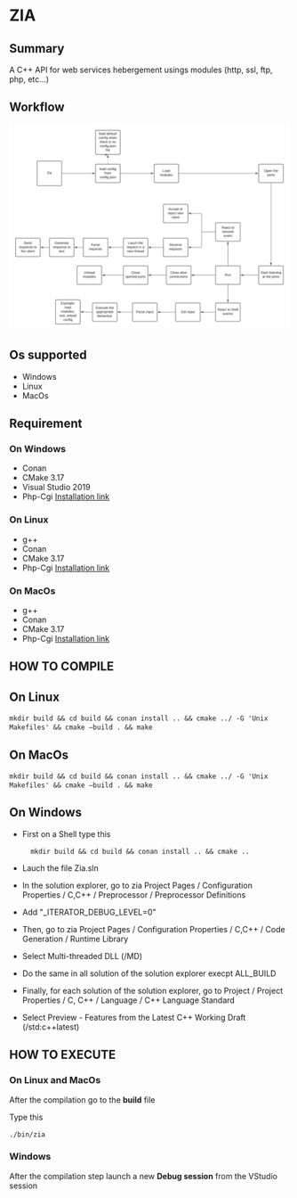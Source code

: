 # ZIA

## Summary

A C++ API for web services hebergement usings modules (http, ssl, ftp, php, etc...)

## Workflow

![WorkFlow](documentation/Workflow%20Zia.png)

## Os supported
- Windows
- Linux
- MacOs

## Requirement

### On Windows
* Conan 
* CMake 3.17
* Visual Studio 2019
* Php-Cgi [Installation link](https://www.sitepoint.com/how-to-install-php-on-windows/)

### On Linux
* g++
* Conan 
* CMake 3.17
* Php-Cgi [Installation link](https://www.sitepoint.com/how-to-install-php-on-windows/)

### On MacOs
* g++
* Conan
* CMake 3.17
* Php-Cgi [Installation link](https://www.sitepoint.com/how-to-install-php-on-windows/)

## HOW TO COMPILE 

## On Linux

    mkdir build && cd build && conan install .. && cmake ../ -G 'Unix Makefiles' && cmake –build . && make

## On MacOs

    mkdir build && cd build && conan install .. && cmake ../ -G 'Unix Makefiles' && cmake –build . && make

## On Windows

- First on a Shell type this

        mkdir build && cd build && conan install .. && cmake .. 
    
- Lauch the file Zia.sln
- In the solution explorer, go to zia Project Pages / Configuration Properties / C,C++ / Preprocessor / Preprocessor Definitions
- Add "_ITERATOR_DEBUG_LEVEL=0"
- Then, go to zia Project Pages / Configuration Properties / C,C++ / Code Generation / Runtime Library
- Select Multi-threaded DLL (/MD)
- Do the same in all solution of the solution explorer execpt ALL_BUILD
- Finally, for each solution of the solution explorer, go to Project / Project Properties / C, C++ / Language / C++ Language Standard 
- Select Preview - Features from the Latest C++ Working Draft (/std:c++latest)

## HOW TO EXECUTE

### On Linux and MacOs

After the compilation go to the **build** file

Type this

    ./bin/zia

### Windows

After the compilation step launch a new **Debug session** from the VStudio session